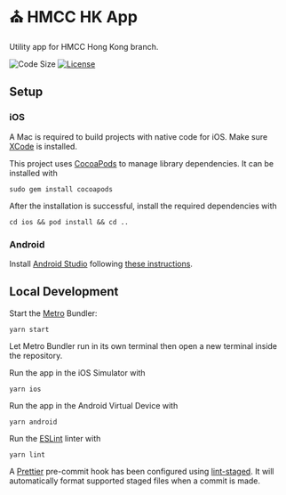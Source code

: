 # ⛪ HMCC HK App

Utility app for HMCC Hong Kong branch.

![Code Size](https://img.shields.io/github/languages/code-size/hmcc-global/hmcc-app)
[![License](https://img.shields.io/github/license/hmcc-global/hmcc-app)](https://github.com/hmcc-global/hmcc-app/blob/master/LICENSE)

## Setup

### iOS

A Mac is required to build projects with native code for iOS. Make sure
[XCode](https://developer.apple.com/xcode/) is installed.

This project uses [CocoaPods](https://cocoapods.org/) to manage library
dependencies. It can be installed with

    sudo gem install cocoapods

After the installation is successful, install the required dependencies with

    cd ios && pod install && cd ..

### Android

Install [Android Studio](https://developer.android.com/studio) following [these
instructions](https://reactnative.dev/docs/environment-setup).

## Local Development

Start the [Metro](https://facebook.github.io/metro/) Bundler:

    yarn start

Let Metro Bundler run in its own terminal then open a new terminal inside the
repository.

Run the app in the iOS Simulator with

    yarn ios

Run the app in the Android Virtual Device with

    yarn android

Run the [ESLint](https://eslint.org/) linter with

    yarn lint

A [Prettier](https://prettier.io/) pre-commit hook has been configured using
[lint-staged](https://github.com/okonet/lint-staged). It will automatically
format supported staged files when a commit is made.
